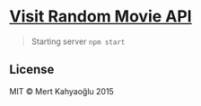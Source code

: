 # [Visit Random Movie API](https://random-movie.herokuapp.com)

> Starting server ```npm start```

## License

MIT © Mert Kahyaoğlu 2015
